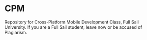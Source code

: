 CPM
===
Repository for Cross-Platform Mobile Development Class, Full Sail University.
If you are a Full Sail student, leave now or be accused of Plagiarism.
